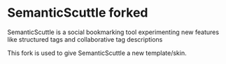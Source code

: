 SemanticScuttle forked
===========================

SemanticScuttle is a social bookmarking tool experimenting new features like structured tags and collaborative tag descriptions

This fork is used to give SemanticScuttle a new template/skin.
